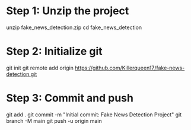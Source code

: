# Step 1: Unzip the project
unzip fake_news_detection.zip
cd fake_news_detection

# Step 2: Initialize git
git init
git remote add origin https://github.com/Killerqueen17/fake-news-detection.git

# Step 3: Commit and push
git add .
git commit -m "Initial commit: Fake News Detection Project"
git branch -M main
git push -u origin main
